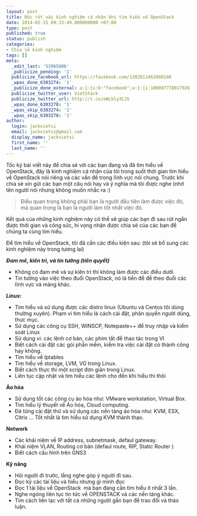 ```yaml
---
layout: post
title: Đúc rút vài kinh nghiệm cá nhân khi tìm hiểu về OpenStack
date: 2014-02-15 09:33:49.000000000 +07:00
type: post
published: true
status: publish
categories:
- Chia sẻ kinh nghiệm
tags: []
meta:
  _edit_last: '53965886'
  _publicize_pending: '1'
  publicize_facebook_url: https://facebook.com/1382611462008108
  _wpas_done_6303274: '1'
  _publicize_done_external: a:1:{s:8:"facebook";a:1:{i:100007778017926;b:1;}}
  publicize_twitter_user: VietStack
  publicize_twitter_url: http://t.co/eWLkly3CJS
  _wpas_done_6303278: '1'
  _wpas_skip_6303274: '1'
  _wpas_skip_6303278: '1'
author:
  login: jackvietsi
  email: jackvietsi@gmail.com
  display_name: jackvietsi
  first_name: ''
  last_name: ''
---
```

<p>Tốc ký bài viết này để chia sẻ với các bạn đang và đã tìm hiểu về OpenStack, đây là kinh nghiệm cá nhân của tôi trong suốt thời gian tìm hiểu về OpenStack nói riêng và các vấn đề trong lĩnh vực nói chung. Trước khi chia sẻ xin gửi các bạn một câu nói hay và ý nghĩa mà tôi được nghe (nhớ tên người nói nhưng không muốn nhắc ra :) <!--more--></p>
<blockquote><p>Điều quan trọng không phải bạn là người đầu tiên làm được việc đó, mà quan trọng là bạn là người làm tốt nhất việc đó.</p></blockquote>
<p>Kết quả của những kinh nghiệm này có thể sẽ giúp các bạn đi sau rút ngắn được thời gian và công sức, hi vọng nhận được chia sẻ của các bạn để chúng ta cùng tìm hiểu.</p>
<p>Để tìm hiểu về OpenStack, tôi đã cần các điều kiện sau: (tôi sẻ bổ sung các kinh nghiệm này trong tương lai)</p>
<p><em><strong>Đam mê, kiên trì, và tin tưởng (tiên quyết)</strong></em></p>
<ul>
<li>Không có đam mê và sự kiên trì thì không làm được các điều dưới.</li>
<li>Tin tưởng vào việc theo đuổi OpenStack, nó là tiền đề để theo đuổi các lĩnh vực và mảng khác.</li>
</ul>
<p><em><strong>Linux:</strong></em></p>
<ul>
<li>Tìm hiểu và sử dụng được các distro linux (Ubuntu và Centos tôi dùng thường xuyên). Phạm vi tìm hiểu là cách cài đặt, phân quyền người dùng, thưc mục.</li>
<li>Sử dụng các công cụ SSH, WINSCP, Notepaste++ để truy nhập và kiểm soát Linux</li>
<li>Sử dụng vi: các lệnh cơ bản, các phím tắt để thao tác trong VI</li>
<li>Biết cách cài đặt các gói phần mềm, kiểm tra việc cài đặt có thành công hay không.</li>
<li>Tìm hiểu về Iptables</li>
<li>Tìm hiểu về storage, LVM, VG trong Linux.</li>
<li>Biết cách thực thi một script đơn giản trong Linux.</li>
<li>Liên tục cập nhật và tìm hiểu các lệnh cho đến khi hiểu thì thôi</li>
</ul>
<p><strong>Ảo hóa</strong></p>
<ul>
<li>Sử dụng tốt các công cụ ảo hóa như: VMware workstation, Virtual Box.</li>
<li>Tìm hiểu lý thuyết về Ảo hóa, Cloud computing.</li>
<li>Đã từng cài đặt thử và sử dụng các nền tảng áo hóa như: KVM, ESX, Citrix ... Tốt nhất là tìm hiểu sử dụng KVM thành thạo.</li>
</ul>
<p><strong>Network</strong></p>
<ul>
<li>Các khái niệm về IP address, subnetmask, defaul gateway.</li>
<li>Khái niệm VLAN, Routing cơ bản (defaul route, RIP, Static Router )</li>
<li>Biết cách cấu hình trên GNS3</li>
</ul>
<p><strong>Kỹ năng</strong></p>
<ul>
<li>Hỏi người đi trước, lắng nghe góp ý người đi sau.</li>
<li>Đọc kỹ các tài liệu và hiểu nhưng gì mình đọc</li>
<li>Đọc 1 tài liệu về OpenStack  mà bạn đang cần tìm hiểu ít nhất 3 lần.</li>
<li>Nghe ngóng liên tục tin tức về OPENSTACK và các nền tảng khác.</li>
<li>Tìm cách liên lạc với tất cả những người gần bạn để trao đổi và thảo luận.</li>
</ul>
